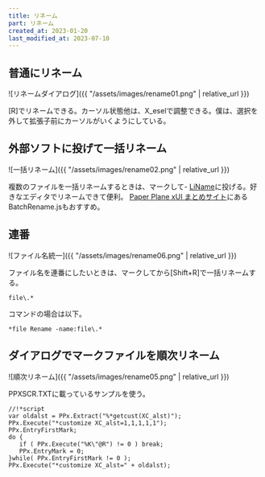 ```yaml
---
title: リネーム
part: リネーム
created_at: 2023-01-20
last_modified_at: 2023-07-10
---
```


## 普通にリネーム

![リネームダイアログ]({{ "/assets/images/rename01.png" | relative_url }})

[R]でリネームできる。カーソル状態他は、X_eselで調整できる。僕は、選択を外して拡張子前にカーソルがいくようにしている。

## 外部ソフトに投げて一括リネーム

![一括リネーム]({{ "/assets/images/rename02.png" | relative_url }})

複数のファイルを一括リネームするときは、マークして- [LiName](https://www.vector.co.jp/soft/winnt/util/se429883.html)に投げる。好きなエディタでリネームできて便利。
[Paper Plane xUI まとめサイト](https://w.atwiki.jp/wiki6_ppx/pages/19.html)にあるBatchRename.jsもおすすめ。

## 連番

![ファイル名統一]({{ "/assets/images/rename06.png" | relative_url }})

ファイル名を連番にしたいときは、マークしてから[Shift+R]で一括リネームする。

```text
file\.*
```

コマンドの場合は以下。

```text
*file Rename -name:file\.*
```

## ダイアログでマークファイルを順次リネーム

![順次リネーム]({{ "/assets/images/rename05.png" | relative_url }})

PPXSCR.TXTに載っているサンプルを使う。

```text
//!*script
var oldalst = PPx.Extract("%*getcust(XC_alst)");
PPx.Execute("*customize XC_alst=1,1,1,1,1");
PPx.EntryFirstMark;
do {
   if ( PPx.Execute("%K\"@R") != 0 ) break;
   PPx.EntryMark = 0;
}while( PPx.EntryFirstMark != 0 );
PPx.Execute("*customize XC_alst=" + oldalst);
```
